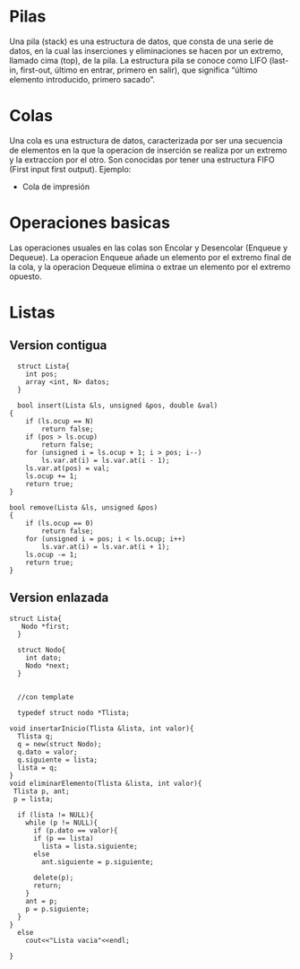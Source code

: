 
# Pilas

Una pila (stack) es una estructura de datos, que consta de una serie de datos, en la cual las inserciones y eliminaciones se hacen por un extremo, llamado cima (top), de la pila. La estructura pila se conoce como LIFO (last-in, first-out, último en entrar, primero en salir), que significa “último elemento introducido, primero sacado”.

# Colas

Una cola es una estructura de datos, caracterizada por ser una secuencia de elementos en la que la operacion de inserción se realiza por un extremo y la extraccíon por el otro. Son conocidas por tener una estructura FIFO (First input first output).
Ejemplo:
+ Cola de impresión

# Operaciones basicas
Las operaciones usuales en las colas son Encolar y Desencolar (Enqueue y Dequeue).
La operacion Enqueue añade un elemento por el extremo final de la cola, y la operacion Dequeue elimina o extrae un elemento por el extremo opuesto.

# Listas

## Version contigua
```  
  struct Lista{
    int pos;
    array <int, N> datos;
  }
  
  bool insert(Lista &ls, unsigned &pos, double &val)
{
    if (ls.ocup == N)
        return false;
    if (pos > ls.ocup)
        return false;
    for (unsigned i = ls.ocup + 1; i > pos; i--)
        ls.var.at(i) = ls.var.at(i - 1);
    ls.var.at(pos) = val;
    ls.ocup += 1;
    return true;
}

bool remove(Lista &ls, unsigned &pos)
{
    if (ls.ocup == 0)
        return false;
    for (unsigned i = pos; i < ls.ocup; i++)
        ls.var.at(i) = ls.var.at(i + 1);
    ls.ocup -= 1;
    return true;
}
```
## Version enlazada
```
struct Lista{
   Nodo *first;
  }
  
  struct Nodo{
    int dato;
    Nodo *next;
  }
  
  
  //con template
  
  typedef struct nodo *Tlista;

void insertarInicio(Tlista &lista, int valor){
  Tlista q;
  q = new(struct Nodo);
  q.dato = valor;
  q.siguiente = lista;
  lista = q;
}
void eliminarElemento(Tlista &lista, int valor){
 Tlista p, ant;
 p = lista;
  
  if (lista != NULL){
    while (p != NULL){
      if (p.dato == valor){
      if (p == lista)
        lista = lista.siguiente;
      else
        ant.siguiente = p.siguiente;
      
      delete(p);
      return;
    }
    ant = p;
    p = p.siguiente;
  }
}
  else
    cout<<"Lista vacia"<<endl;
  
}
```
